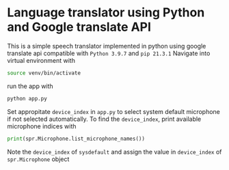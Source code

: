 # Language translator using Python and Google translate API
This is a simple speech translator implemented in python using google translate api
compatible with ```Python 3.9.7``` and ```pip 21.3.1```
Navigate into virtual environment with
```bash
source venv/bin/activate
```
run the app with
```bash
python app.py
```
Set appropitate ```device_index``` in ```app.py``` to select system default microphone if not selected automatically.
To find the ```device_index```, print available microphone indices with 
```python 
print(spr.Microphone.list_microphone_names())
```
Note the ```device_index``` of ```sysdefault``` and assign the value in ```device_index``` of ```spr.Microphone``` object
